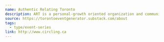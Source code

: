```yaml
---
name: Authentic Relating Toronto
description: ART is a personal-growth oriented organization and community who's mindful practices and spaces often revolve around exploring someone else's world and speaking our truth in relationship with others.
source: https://torontoeventgenerator.substack.com/about
tags:
  - type/event-series
link: http://www.circling.ca
---
```

